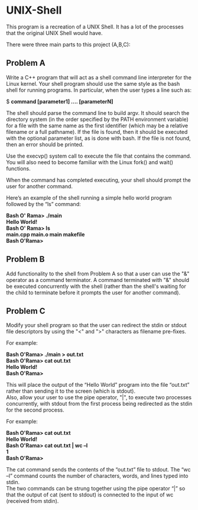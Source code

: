 # UNIX-Shell
This program is a recreation of a UNIX Shell. It has a lot of the processes that the original UNIX Shell would have. 

There were three main parts to this project (A,B,C):  

## Problem A
Write a C++ program that will act as a shell command line interpreter for the Linux kernel. Your shell
program should use the same style as the bash shell for running programs. In particular, when the user
types a line such as:  

$ **command [parameter1] .... [parameterN]**  

The shell should parse the command line to build argv. It should search the directory system (in the order
specified by the PATH environment variable) for a file with the same name as the first identifier (which may
be a relative filename or a full pathname). If the file is found, then it should be executed with the optional
parameter list, as is done with bash. If the file is not found, then an error should be printed.  

Use the execvp() system call to execute the file that contains the command. You will also need to
become familiar with the Linux fork() and wait() functions.  

When the command has completed executing, your shell should prompt the user for another command.  

Here’s an example of the shell running a simple hello world program followed by the “ls” command:  

**Bash O' Rama> ./main**  
**Hello World!**  
**Bash O' Rama> ls**  
**main.cpp main.o main makefile**  
**Bash O'Rama>** 

## Problem B  
Add functionality to the shell from Problem A so that a user can use the "&" operator as a command
terminator. A command terminated with "&" should be executed concurrently with the shell (rather than the
shell's waiting for the child to terminate before it prompts the user for another command).  


## Problem C  
Modify your shell program so that the user can redirect the stdin or stdout file descriptors by using the "<"
and ">" characters as filename pre-fixes.  

For example: 

**Bash O'Rama> ./main > out.txt**  
**Bash O'Rama> cat out.txt**  
**Hello World!**  
**Bash O'Rama>**  

This will place the output of the “Hello World” program into the file “out.txt” rather than sending it to the
screen (which is stdout).    
Also, allow your user to use the pipe operator, "|", to execute two processes concurrently, with stdout from
the first process being redirected as the stdin for the second process.  

For example: 

**Bash O'Rama> cat out.txt**  
**Hello World!**  
**Bash O'Rama> cat out.txt | wc –l**  
**1**  
**Bash O'Rama>**  

The cat command sends the contents of the “out.txt” file to stdout. The “wc –l” command counts the
number of characters, words, and lines typed into stdin.  
The two commands can be strung together using the pipe operator “|” so that the output of cat (sent to stdout) is connected to the input of wc
(received from stdin).  

 
